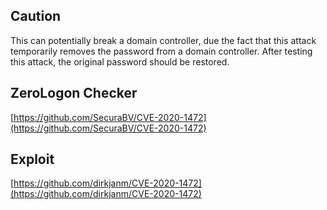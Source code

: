 
## **Caution**

This can potentially break a domain controller, due the fact that this attack temporarily removes the password from a domain controller. After testing this attack, the original password should be restored.


## **ZeroLogon Checker**

[https://github.com/SecuraBV/CVE-2020-1472](https://github.com/SecuraBV/CVE-2020-1472)

  

## **Exploit**

[https://github.com/dirkjanm/CVE-2020-1472](https://github.com/dirkjanm/CVE-2020-1472)



